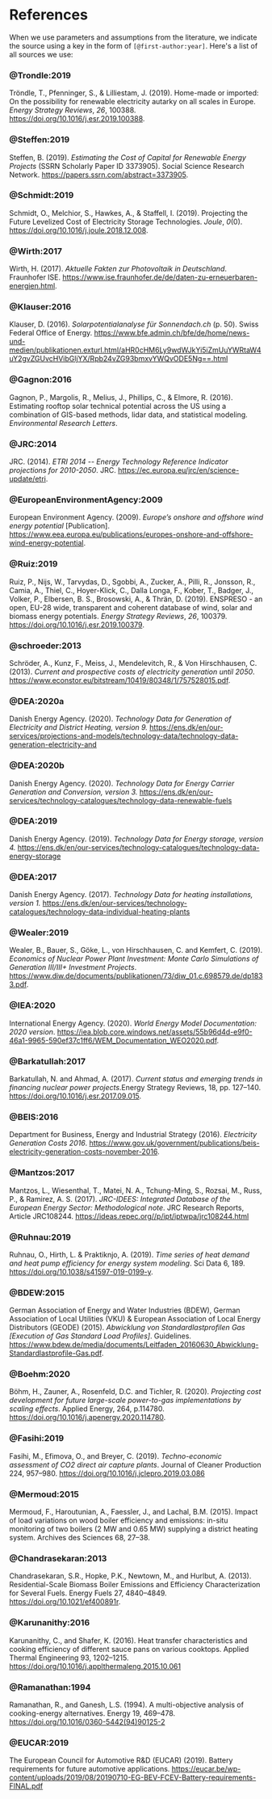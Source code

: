 # References

When we use parameters and assumptions from the literature, we indicate the source using a key in the form of `[@first-author:year]`. Here's a list of all sources we use:

### @Trondle:2019

Tröndle, T., Pfenninger, S., &#38; Lilliestam, J. (2019). Home-made or imported: On the possibility for renewable electricity autarky on all scales in Europe. _Energy Strategy Reviews_, _26_, 100388. <https://doi.org/10.1016/j.esr.2019.100388>.

### @Steffen:2019

Steffen, B. (2019). _Estimating the Cost of Capital for Renewable Energy Projects_ (SSRN Scholarly Paper ID 3373905). Social Science Research Network. <https://papers.ssrn.com/abstract=3373905>.

### @Schmidt:2019

Schmidt, O., Melchior, S., Hawkes, A., &#38; Staffell, I. (2019). Projecting the Future Levelized Cost of Electricity Storage Technologies. _Joule_, _0_(0). <https://doi.org/10.1016/j.joule.2018.12.008>.

### @Wirth:2017

Wirth, H. (2017). _Aktuelle Fakten zur Photovoltaik in Deutschland_. Fraunhofer ISE. <https://www.ise.fraunhofer.de/de/daten-zu-erneuerbaren-energien.html>.

### @Klauser:2016

Klauser, D. (2016). _Solarpotentialanalyse für Sonnendach.ch_ (p. 50). Swiss Federal Office of Energy. <https://www.bfe.admin.ch/bfe/de/home/news-und-medien/publikationen.exturl.html/aHR0cHM6Ly9wdWJkYi5iZmUuYWRtaW4uY2gvZGUvcHVibGljYX/Rpb24vZG93bmxvYWQvODE5Ng==.html>

### @Gagnon:2016

Gagnon, P., Margolis, R., Melius, J., Phillips, C., &#38; Elmore, R. (2016). Estimating rooftop solar technical potential across the US using a combination of GIS-based methods, lidar data, and statistical modeling. _Environmental Research Letters_.

### @JRC:2014

JRC. (2014). _ETRI 2014 -- Energy Technology Reference Indicator projections for 2010-2050_. JRC. <https://ec.europa.eu/jrc/en/science-update/etri>.

### @EuropeanEnvironmentAgency:2009

European Environment Agency. (2009). _Europe’s onshore and offshore wind energy potential_ [Publication]. <https://www.eea.europa.eu/publications/europes-onshore-and-offshore-wind-energy-potential>.

### @Ruiz:2019

Ruiz, P., Nijs, W., Tarvydas, D., Sgobbi, A., Zucker, A., Pilli, R., Jonsson, R., Camia, A., Thiel, C., Hoyer-Klick, C., Dalla Longa, F., Kober, T., Badger, J., Volker, P., Elbersen, B. S., Brosowski, A., &#38; Thrän, D. (2019). ENSPRESO - an open, EU-28 wide, transparent and coherent database of wind, solar and biomass energy potentials. _Energy Strategy Reviews_, _26_, 100379. <https://doi.org/10.1016/j.esr.2019.100379>.

### @schroeder:2013

Schröder, A., Kunz, F., Meiss, J., Mendelevitch, R., &#38; Von Hirschhausen, C. (2013). _Current and prospective costs of electricity generation until 2050_. <https://www.econstor.eu/bitstream/10419/80348/1/757528015.pdf>.

### @DEA:2020a

Danish Energy Agency. (2020). _Technology Data for Generation of Electricity and District Heating, version 9._ <https://ens.dk/en/our-services/projections-and-models/technology-data/technology-data-generation-electricity-and>

### @DEA:2020b

Danish Energy Agency. (2020). _Technology Data for Energy Carrier Generation and Conversion, version 3._ <https://ens.dk/en/our-services/technology-catalogues/technology-data-renewable-fuels>

### @DEA:2019

Danish Energy Agency. (2019). _Technology Data for Energy storage, version 4._ <https://ens.dk/en/our-services/technology-catalogues/technology-data-energy-storage>

### @DEA:2017

Danish Energy Agency. (2017). _Technology Data for heating installations, version 1._ <https://ens.dk/en/our-services/technology-catalogues/technology-data-individual-heating-plants>

### @Wealer:2019

Wealer, B., Bauer, S., Göke, L., von Hirschhausen, C. and Kemfert, C. (2019). _Economics of Nuclear Power Plant Investment: Monte Carlo Simulations of Generation III/III+ Investment Projects_. <https://www.diw.de/documents/publikationen/73/diw_01.c.698579.de/dp1833.pdf>.

### @IEA:2020

International Energy Agency. (2020). _World Energy Model Documentation: 2020 version_. <https://iea.blob.core.windows.net/assets/55b96d4d-e9f0-46a1-9965-590ef37c1ff6/WEM_Documentation_WEO2020.pdf>.

### @Barkatullah:2017

Barkatullah, N. and Ahmad, A. (2017). _Current status and emerging trends in financing nuclear power projects_.Energy Strategy Reviews, 18, pp. 127–140. <https://doi.org/10.1016/j.esr.2017.09.015>.

### @BEIS:2016

Department for Business, Energy and Industrial Strategy (2016). _Electricity Generation Costs 2016_. <https://www.gov.uk/government/publications/beis-electricity-generation-costs-november-2016>.

### @Mantzos:2017

Mantzos, L., Wiesenthal, T., Matei, N. A., Tchung-Ming, S., Rozsai, M., Russ, P., & Ramirez, A. S. (2017). _JRC-IDEES: Integrated Database of the European Energy Sector: Methodological note_. JRC Research Reports, Article JRC108244. <https://ideas.repec.org//p/ipt/iptwpa/jrc108244.html>

### @Ruhnau:2019

Ruhnau, O., Hirth, L. & Praktiknjo, A. (2019). _Time series of heat demand and heat pump efficiency for energy system modeling_. Sci Data 6, 189. <https://doi.org/10.1038/s41597-019-0199-y>.

### @BDEW:2015

German Association of Energy and Water Industries (BDEW), German Association of Local Utilities (VKU) & European Association of Local Energy Distributors (GEODE) (2015). _Abwicklung von Standardlastprofilen Gas [Execution of Gas Standard Load Profiles]_. Guidelines. <https://www.bdew.de/media/documents/Leitfaden_20160630_Abwicklung-Standardlastprofile-Gas.pdf>.

### @Boehm:2020

Böhm, H., Zauner, A., Rosenfeld, D.C. and Tichler, R. (2020). _Projecting cost development for future large-scale power-to-gas implementations by scaling effects_. Applied Energy, 264, p.114780. <https://doi.org/10.1016/j.apenergy.2020.114780>.

### @Fasihi:2019

Fasihi, M., Efimova, O., and Breyer, C. (2019). _Techno-economic assessment of CO2 direct air capture plants_. Journal of Cleaner Production 224, 957–980. <https://doi.org/10.1016/j.jclepro.2019.03.086>

### @Mermoud:2015

Mermoud, F., Haroutunian, A., Faessler, J., and Lachal, B.M. (2015). Impact of load variations on wood boiler efficiency and emissions: in-situ monitoring of two boilers (2 MW and 0.65 MW) supplying a district heating system. Archives des Sciences 68, 27–38.

### @Chandrasekaran:2013

Chandrasekaran, S.R., Hopke, P.K., Newtown, M., and Hurlbut, A. (2013). Residential-Scale Biomass Boiler Emissions and Efficiency Characterization for Several Fuels. Energy Fuels 27, 4840–4849. <https://doi.org/10.1021/ef400891r>.

### @Karunanithy:2016

Karunanithy, C., and Shafer, K. (2016). Heat transfer characteristics and cooking efficiency of different sauce pans on various cooktops. Applied Thermal Engineering 93, 1202–1215. <https://doi.org/10.1016/j.applthermaleng.2015.10.061>

### @Ramanathan:1994

Ramanathan, R., and Ganesh, L.S. (1994). A multi-objective analysis of cooking-energy alternatives. Energy 19, 469–478. <https://doi.org/10.1016/0360-5442(94)90125-2>

### @EUCAR:2019

The European Council for Automotive R&D (EUCAR) (2019). Battery requirements for future automotive applications. <https://eucar.be/wp-content/uploads/2019/08/20190710-EG-BEV-FCEV-Battery-requirements-FINAL.pdf>
